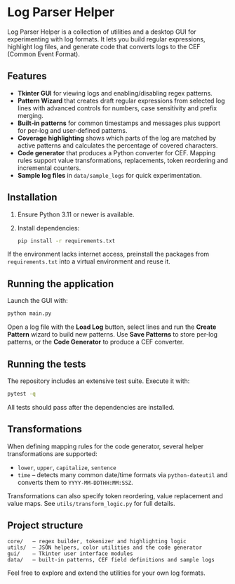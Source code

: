 # Log Parser Helper

Log Parser Helper is a collection of utilities and a desktop GUI for
experimenting with log formats. It lets you build regular expressions,
highlight log files, and generate code that converts logs to the CEF
(Common Event Format).

## Features

- **Tkinter GUI** for viewing logs and enabling/disabling regex patterns.
- **Pattern Wizard** that creates draft regular expressions from selected
  log lines with advanced controls for numbers, case sensitivity and
  prefix merging.
- **Built‑in patterns** for common timestamps and messages plus support
  for per‑log and user‑defined patterns.
- **Coverage highlighting** shows which parts of the log are matched by
  active patterns and calculates the percentage of covered characters.
- **Code generator** that produces a Python converter for CEF. Mapping
  rules support value transformations, replacements, token reordering and
  incremental counters.
- **Sample log files** in `data/sample_logs` for quick experimentation.

## Installation

1. Ensure Python 3.11 or newer is available.
2. Install dependencies:

   ```bash
   pip install -r requirements.txt
   ```

If the environment lacks internet access, preinstall the packages from
`requirements.txt` into a virtual environment and reuse it.

## Running the application

Launch the GUI with:

```bash
python main.py
```

Open a log file with the **Load Log** button, select lines and run the
**Create Pattern** wizard to build new patterns. Use **Save Patterns**
to store per‑log patterns, or the **Code Generator** to produce a CEF
converter.

## Running the tests

The repository includes an extensive test suite. Execute it with:

```bash
pytest -q
```

All tests should pass after the dependencies are installed.

## Transformations

When defining mapping rules for the code generator, several helper
transformations are supported:

- `lower`, `upper`, `capitalize`, `sentence`
- `time` – detects many common date/time formats via `python-dateutil`
  and converts them to `YYYY-MM-DDTHH:MM:SSZ`.

Transformations can also specify token reordering, value replacement and
value maps. See `utils/transform_logic.py` for full details.

## Project structure

```
core/   – regex builder, tokenizer and highlighting logic
utils/  – JSON helpers, color utilities and the code generator
gui/    – Tkinter user interface modules
data/   – built‑in patterns, CEF field definitions and sample logs
```

Feel free to explore and extend the utilities for your own log formats.
